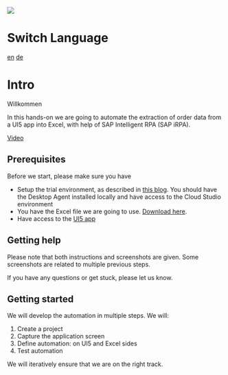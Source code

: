 
![](../../images/hero.png)

# Switch Language

[en](https://divadvo.github.io/iRPA-OrderManagement/#/)  [de](https://divadvo.github.io/iRPA-OrderManagement/#/de/)

# Intro

Willkommen

In this hands-on we are going to automate the extraction of order data from a UI5 app into Excel, with help of SAP Intelligent RPA (SAP iRPA).

[Video](../images/OrderManagementVideo.mp4 ':include :type=video width=100% controls' )



## Prerequisites

Before we start, please make sure you have 
- Setup the trial environment, as described in [this blog](https://blogs.sap.com/2021/03/22/sap-intelligent-rpa-2.0-onboarding-sap-business-technology-platform-trial-account/). You should have the Desktop Agent installed locally and have access to the Cloud Studio environment
- You have the Excel file we are going to use. [Download here](/iRPA-OrderManagement/Demo_Procurement.xlsx ':ignore'). 
- Have access to the [UI5 app](https://openui5.hana.ondemand.com/test-resources/sap/m/demokit/orderbrowser/webapp/test/mockServer.html)


## Getting help

Please note that both instructions and screenshots are given. Some screenshots are related to multiple previous steps.

If you have any questions or get stuck, please let us know.


## Getting started 

We will develop the automation in multiple steps. We will: 
1. Create a project
2. Capture the application screen
3. Define automation: on UI5 and Excel sides
4. Test automation

We will iteratively ensure that we are on the right track.